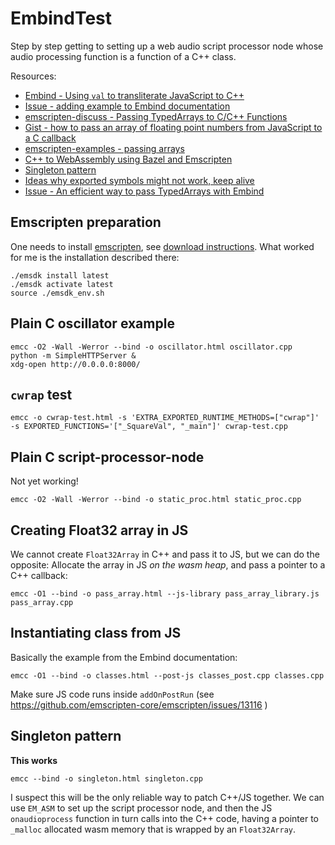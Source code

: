 # EmbindTest

Step by step getting to setting up a web audio script processor node whose audio processing function is a function of a C++ class.

Resources:

- [Embind - Using `val` to transliterate JavaScript to C++](https://emscripten.org/docs/porting/connecting_cpp_and_javascript/embind.html#using-val-to-transliterate-javascript-to-c)
- [Issue - adding example to Embind documentation](https://github.com/emscripten-core/emscripten/issues/5082)
- [emscripten-discuss - Passing TypedArrays to C/C++ Functions](https://groups.google.com/g/emscripten-discuss/c/CMfYljLWMvY)
- [Gist - how to pass an array of floating point numbers from JavaScript to a C callback](https://gist.github.com/aknuds1/533f7b228aa46e9ee4c8)
- [emscripten-examples - passing arrays](https://github.com/Planeshifter/emscripten-examples/tree/master/01_PassingArrays)
- [C++ to WebAssembly using Bazel and Emscripten](https://hackernoon.com/c-to-webassembly-using-bazel-and-emscripten-4him3ymc)
- [Singleton pattern](https://groups.google.com/g/emscripten-discuss/c/MimQol7peuQ)
- [Ideas why exported symbols might not work, keep alive](https://groups.google.com/g/emscripten-discuss/c/Wkq0lDi76eg)
- [Issue - An efficient way to pass TypedArrays with Embind](https://github.com/emscripten-core/emscripten/issues/5519)

## Emscripten preparation

One needs to install [emscripten](https://emscripten.org), see [download instructions](https://emscripten.org/docs/getting_started/downloads.html).
What worked for me is the installation described there:

    ./emsdk install latest
    ./emsdk activate latest
    source ./emsdk_env.sh

## Plain C oscillator example

    emcc -O2 -Wall -Werror --bind -o oscillator.html oscillator.cpp
    python -m SimpleHTTPServer &
    xdg-open http://0.0.0.0:8000/

## `cwrap` test

    emcc -o cwrap-test.html -s 'EXTRA_EXPORTED_RUNTIME_METHODS=["cwrap"]' -s EXPORTED_FUNCTIONS='["_SquareVal", "_main"]' cwrap-test.cpp

## Plain C script-processor-node

Not yet working!

    emcc -O2 -Wall -Werror --bind -o static_proc.html static_proc.cpp

## Creating Float32 array in JS

We cannot create `Float32Array` in C++ and pass it to JS, but we can do the opposite: Allocate the array
in JS _on the wasm heap_, and pass a pointer to a C++ callback:

    emcc -O1 --bind -o pass_array.html --js-library pass_array_library.js pass_array.cpp

## Instantiating class from JS

Basically the example from the Embind documentation:

    emcc -O1 --bind -o classes.html --post-js classes_post.cpp classes.cpp

Make sure JS code runs inside `addOnPostRun` (see https://github.com/emscripten-core/emscripten/issues/13116 )

## Singleton pattern

__This works__

    emcc --bind -o singleton.html singleton.cpp

I suspect this will be the only reliable way to patch C++/JS together. We can use `EM_ASM` to set up the script processor node, and then the JS `onaudioprocess` function
in turn calls into the C++ code, having a pointer to `_malloc` allocated wasm memory that is wrapped by an `Float32Array`.
